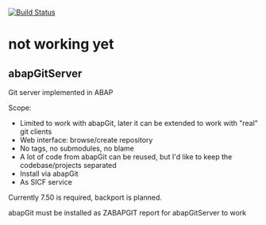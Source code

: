 [![Build Status](https://travis-ci.org/larshp/abapGitServer.svg?branch=master)](https://travis-ci.org/larshp/abapGitServer)

# not working yet

## abapGitServer
Git server implemented in ABAP

Scope:
- Limited to work with abapGit, later it can be extended to work with "real" git clients
- Web interface: browse/create repository
- No tags, no submodules, no blame
- A lot of code from abapGit can be reused, but I'd like to keep the codebase/projects separated
- Install via abapGit
- As SICF service

Currently 7.50 is required, backport is planned. 

abapGit must be installed as ZABAPGIT report for abapGitServer to work
